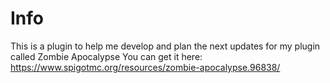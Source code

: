 # Info

This is a plugin to help me develop and plan the next updates for my plugin called Zombie Apocalypse
You can get it here: https://www.spigotmc.org/resources/zombie-apocalypse.96838/
